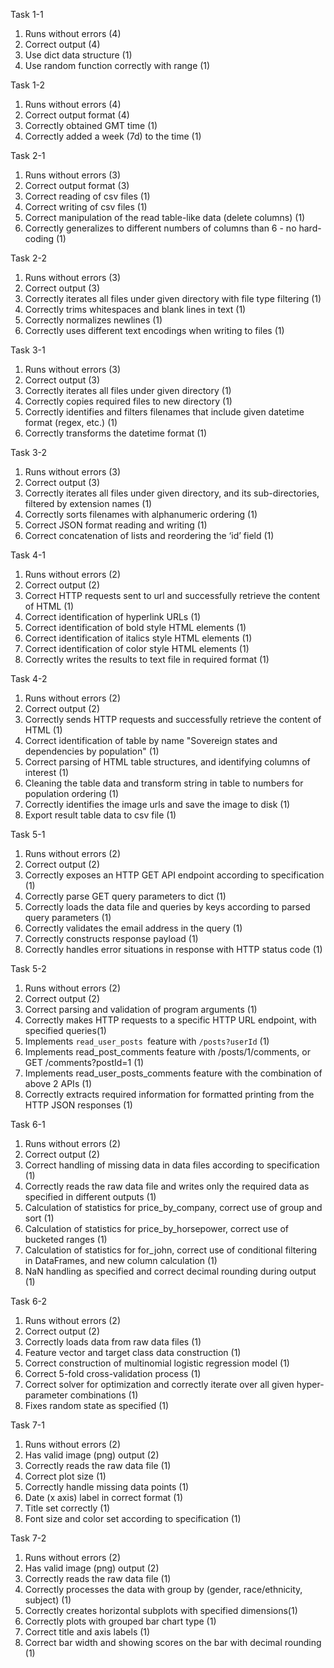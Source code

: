 Task 1-1



1. Runs without errors (4)
2. Correct output (4)
3. Use dict data structure (1)
4. Use random function correctly with range (1)

Task 1-2



1. Runs without errors (4)
2. Correct output format (4)
3. Correctly obtained GMT time (1)
4. Correctly added a week (7d) to the time (1)

Task 2-1



1. Runs without errors (3)
2. Correct output format (3)
3. Correct reading of csv files (1)
4. Correct writing of csv files (1)
5. Correct manipulation of the read table-like data (delete columns) (1)
6. Correctly generalizes to different numbers of columns than 6 - no hard-coding (1)

Task 2-2



1. Runs without errors (3)
2. Correct output (3)
3. Correctly iterates all files under given directory with file type filtering (1)
4. Correctly trims whitespaces and blank lines in text (1)
5. Correctly normalizes newlines (1)
6. Correctly uses different text encodings when writing to files (1)

Task 3-1



1. Runs without errors (3)
2. Correct output (3)
3. Correctly iterates all files under given directory (1)
4. Correctly copies required files to new directory (1)
5. Correctly identifies and filters filenames that include given datetime format (regex, etc.) (1)
6. Correctly transforms the datetime format (1)

Task 3-2



1. Runs without errors (3)
2. Correct output (3)
3. Correctly iterates all files under given directory, and its sub-directories, filtered by extension names (1)
4. Correctly sorts filenames with alphanumeric ordering (1)
5. Correct JSON format reading and writing (1)
6. Correct concatenation of lists and reordering the ‘id’ field (1)

Task 4-1



1. Runs without errors (2)
2. Correct output (2)
3. Correct HTTP requests sent to url and successfully retrieve the content of HTML (1)
4. Correct identification of hyperlink URLs (1)
5. Correct identification of bold style HTML elements (1)
6. Correct identification of italics style HTML elements (1)
7. Correct identification of color style HTML elements (1)
8. Correctly writes the results to text file in required format (1)

Task 4-2



1. Runs without errors (2)
2. Correct output (2)
3. Correctly sends HTTP requests and successfully retrieve the content of HTML (1)
4. Correct identification of table by name "Sovereign states and dependencies by population" (1)
5. Correct parsing of HTML table structures, and identifying columns of interest (1)
6. Cleaning the table data and transform string in table to numbers for population ordering (1)
7. Correctly identifies the image urls and save the image to disk (1)
8. Export result table data to csv file (1)

Task 5-1



1. Runs without errors (2)
2. Correct output (2)
3. Correctly exposes an HTTP GET API endpoint according to specification (1)
4. Correctly parse GET query parameters to dict (1)
5. Correctly loads the data file and queries by keys according to parsed query parameters (1)
6. Correctly validates the email address in the query (1)
7. Correctly constructs response payload (1)
8. Correctly handles error situations in response with HTTP status code (1)

Task 5-2



1. Runs without errors (2)
2. Correct output (2)
3. Correct parsing and validation of program arguments (1)
4. Correctly makes HTTP requests to a specific HTTP URL endpoint, with specified queries(1)
5. Implements `read_user_posts `feature with `/posts?userId` (1)
6. Implements read_post_comments feature with /posts/1/comments, or GET /comments?postId=1 (1)
7. Implements read_user_posts_comments feature with the combination of above 2 APIs (1)
8. Correctly extracts required information for formatted printing from the HTTP JSON responses (1)

Task 6-1



1. Runs without errors (2)
2. Correct output (2)
3. Correct handling of missing data in data files according to specification (1)
4. Correctly reads the raw data file and writes only the required data as specified in different outputs (1)
5. Calculation of statistics for price_by_company, correct use of group and sort (1)
6. Calculation of statistics for price_by_horsepower, correct use of bucketed ranges (1)
7. Calculation of statistics for for_john, correct use of conditional filtering in DataFrames, and new column calculation (1)
8. NaN handling as specified and correct decimal rounding during output (1)

Task 6-2



1. Runs without errors (2)
2. Correct output (2)
3. Correctly loads data from raw data files (1)
4. Feature vector and target class data construction (1)
5. Correct construction of multinomial logistic regression model (1)
6. Correct 5-fold cross-validation process (1)
7. Correct solver for optimization and correctly iterate over all given hyper-parameter combinations (1)
8. Fixes random state as specified (1)

Task 7-1



1. Runs without errors (2)
2. Has valid image (png) output (2)
3. Correctly reads the raw data file (1)
4. Correct plot size (1)
5. Correctly handle missing data points (1)
6. Date (x axis) label in correct format (1)
7. Title set correctly (1)
8. Font size and color set according to specification (1)

Task 7-2



1. Runs without errors (2)
2. Has valid image (png) output (2)
3. Correctly reads the raw data file (1)
4. Correctly processes the data with group by (gender, race/ethnicity, subject) (1)
5. Correctly creates horizontal subplots with specified dimensions(1)
6. Correctly plots with grouped bar chart type (1)
7. Correct title and axis labels (1)
8. Correct bar width and showing scores on the bar with decimal rounding (1)
